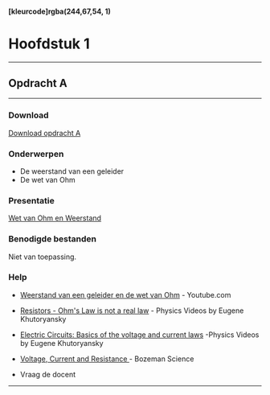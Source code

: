 #### [kleurcode]rgba(244,67,54, 1)

# Hoofdstuk 1

---
## Opdracht A
---

### Download

[Download opdracht A](https://elo.kw1c.nl/CMS/Studie/811%20ICT-Academie/811%20VakkenInhoud/%5BB.11%20HARa%5D%20Hardware%20AO/25187%20%C2%A0%20Applicatie-%20en%20mediaontwikkelaar/Periode%2002/Productie/02.%20Opdrachten/HardwareAO.opdrachtA.docx)

### Onderwerpen
* De weerstand van een geleider
* De wet van Ohm


### Presentatie
[Wet van Ohm en Weerstand](https://elo.kw1c.nl/CMS/Studie/811%20ICT-Academie/811%20VakkenInhoud/%5BB.11%20HARa%5D%20Hardware%20AO/25187%20%C2%A0%20Applicatie-%20en%20mediaontwikkelaar/Periode%2002/Productie/01.%20Reader/HARa01.Presentatie.Wet%20van%20Ohm-Weerstanden.pdf)

### Benodigde bestanden
<!-- <a href="https://elo.kw1c.nl/CMS/Studie/811%20ICT-Academie/811%20VakkenInhoud/%5BB.16%20JAV%5D%20Javascript/25187%20%C2%A0%20Applicatie-%20en%20mediaontwikkelaar/Periode%2001/Productie/02.%20Opdrachten/Hoofdstuk%201/Bijlage%20opdracht%201.3.docx" target="_blank">Te gebruiken document template</a> -->
Niet van toepassing.

### Help
- <a target="_blank" href="https://www.youtube.com/watch?v=RpwlUoBTQi0">Weerstand van een geleider en de wet van Ohm</a> - Youtube.com

- [Resistors - Ohm's Law is not a real law](https://www.youtube.com/watch?v=G3H5lKoWPpY) - Physics Videos by Eugene Khutoryansky

- [Electric Circuits: Basics of the voltage and current laws](https://www.youtube.com/watch?v=m4jzgqZu-4s) -Physics Videos by Eugene Khutoryansky

- [Voltage, Current and Resistance
](https://www.youtube.com/watch?v=J4Vq-xHqUo8) - Bozeman Science

- Vraag de docent

---
